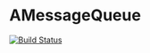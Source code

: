 # AMessageQueue

[![Build Status](https://travis-ci.org/ANetCode/AMessageQueue.svg?branch=master)](https://travis-ci.org/ANetCode/AMessageQueue)
